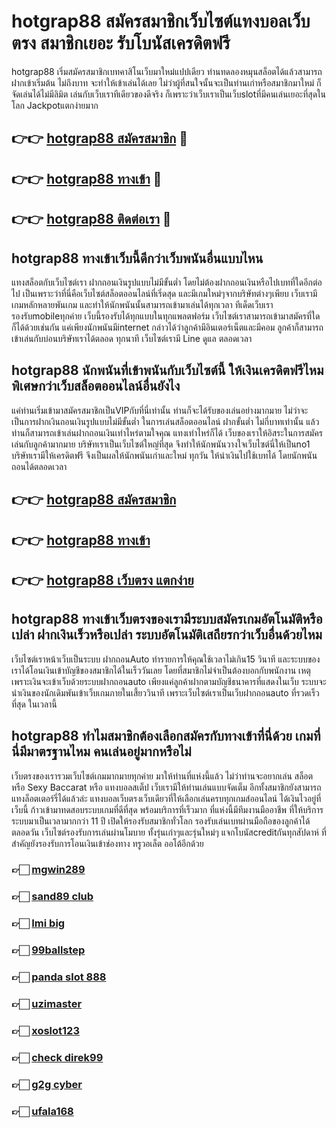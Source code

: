 # hotgrap88 สมัครสมาชิกเว็บไซต์แทงบอลเว็บตรง สมาชิกเยอะ รับโบนัสเครดิตฟรี

hotgrap88 เริ่มสมัครสมาชิกเบทคาสิโนเว็บมาใหม่แปปเดียว ท่านทดลองหมุนสล็อตได้แล้วสามารถฝากเข้าเริ่มต้น ไม่ถึงบาท จะทำให้เข้าเล่นได้เลย ไม่ว่าผู้ที่สนใจนั้นจะเป็นท่านเก่าหรือสมาชิกมาใหม่ ก็จัดเล่นได้ไม่มีลิมิต เล่นกับเว็บเราทีเดียวของดีจริง ก็เพราะว่าเว็บเราเป็นเว็บslotที่มีคนเล่นเยอะที่สุดในโลก Jackpotแตกง่ายมาก

## 👉👉 [hotgrap88 สมัครสมาชิก](https://bit.ly/3Ckzg5n) 🎰
## 👉👉 [hotgrap88 ทางเข้า](https://bit.ly/3Ckzg5n) 🎰
## 👉👉 [hotgrap88 ติดต่อเรา](https://bit.ly/3Ckzg5n) 🎰

## hotgrap88 ทางเข้าเว็บนี้ดีกว่าเว็บพนันอื่นแบบไหน
แทงสล็อตกับเว็บไซต์เรา ฝากถอนเงินรูปแบบไม่มีขั้นต่ำ โดยไม่ต้องฝากถอนเงินหรือไปเบทที่ใดอีกต่อไป เป็นเพราะว่าที่นี่คือเว็บไซต์สล็อตออนไลน์ที่เริ่ดสุด และมีเกมใหม่ๆจากบริษัทต่างๆเพียบ เว็บเรามีเกมหลักหลายพันเกม และทำให้นักพนันนั้นสามารถเข้ามาเล่นได้ทุกเวลา ทีเด็ดเว็บเรารองรับmobileทุกค่าย เว็บนี้รองรับได้ทุกแบบในทุกแพลตฟอร์ม เว็บไซต์เราสามารถเข้ามาสมัครที่ใดก็ได้ด้วยเช่นกัน แค่เพียงนักพนันมีinternet กล่าวได้ว่าลูกค้ามีอินเตอร์เน็ตและมีคอม ลูกค้าก็สามารถเข้าเล่นกับบ่อนบริษัทเราได้ตลอด ทุกนาที เว็บไซต์เรามี Line ดูแล ตลอดเวลา

## hotgrap88 นักพนันที่เข้าพนันกับเว็บไซต์นี้ ให้เงินเครดิตฟรีไหม พิเศษกว่าเว็บสล็อตออนไลน์อื่นยังไง
แค่ท่านเริ่มเข้ามาสมัครสมาชิกเป็นVIPกับที่นี่เท่านั้น ท่านก็จะได้รับของเล่นอย่างมากมาย ไม่ว่าจะเป็นการฝากเงินถอนเงินรูปแบบไม่มีขั้นต่ำ ในการเล่นสล็อตออนไลน์ ฝากขั้นต่ำ ไม่กี่บาทเท่านั้น แล้วท่านก็สามารถเข้าเล่นฝากถอนเงินเท่าไหร่ตามใจคุณ แทงเท่าไหร่ก็ได้ เว็บของเราให้อิสระในการสมัครเล่นกับลูกค้ามากมาย บริษัทเราเป็นเว็บไซต์ใหญ่ที่สุด จึงทำให้นักพนันวางใจเว็บไซต์นี่ให้เป็นno1 บริษัทเรามีให้เครดิตฟรี จึงเป็นผลให้นักพนันเก่าและใหม่ ทุกวัน ให้นำเงินไปใช้เบทได้ โดยนักพนันถอนได้ตลอดเวลา

## 👉👉 [hotgrap88 สมัครสมาชิก](https://bit.ly/3Ckzg5n)
## 👉👉 [hotgrap88 ทางเข้า](https://bit.ly/3Ckzg5n)
## 👉👉 [hotgrap88 เว็บตรง แตกง่าย](https://bit.ly/3Ckzg5n)

## hotgrap88 ทางเข้าเว็บตรงของเรามีระบบสมัครเกมอัตโนมัติหรือเปล่า ฝากเงินเร็วหรือเปล่า ระบบอัตโนมัติเสถียรกว่าเว็บอื่นด้วยไหม
เว็บไซต์เราหน้าเว็บเป็นระบบ ฝากถอนAuto ทำรายการให้คุณใช้เวลาไม่เกิน15 วินาที และระบบของเราได้โอนเงินเข้าบัญชีของสมาชิกได้ในเร็ววันเลย โดยที่สมาชิกไม่จำเป็นต้องบอกกับพนักงาน เหตุเพราะเงินจะเข้าเว็บด้วยระบบฝากถอนauto เพียงแค่ลูกค้าฝากตามบัญชีธนาคารที่แสดงในเว็บ ระบบจะนำเงินของนักเดิมพันเข้าเว็บเกมภายในเสี้ยววินาที เพราะเว็บไซต์เราเป็นเว็บฝากถอนauto ที่รวดเร็วที่สุด ในเวลานี้

## hotgrap88 ทำไมสมาชิกต้องเลือกสมัครกับทางเข้าที่นี่ด้วย เกมที่นี่มีมาตรฐานไหม คนเล่นอยู่มากหรือไม่
เว็บตรงของเรารวมเว็บไซต์เกมมากมายทุกค่าย มาให้ท่านที่แห่งนี้แล้ว ไม่ว่าท่านจะอยากเล่น สล็อต หรือ Sexy Baccarat หรือ แทงบอลสเต็ป เว็บเรามีให้ท่านเล่นแบบจัดเต็ม อีกทั้งสมาชิกยังสามารถแทงล็อตเตอร์รี่ได้แล้วล่ะ แทงบอลเว็บตรงเว็บเดียวที่ให้เลือกเล่นครบทุกเกมส์ออนไลน์ ได้เงินไวอยู่ที่เว็บนี้ ก้าวเข้ามาทดสอบระบบเกมที่ดีที่สุด พร้อมบริการที่เร็วมาก ที่แห่งนี้มีทีมงานมืออาชีพ ที่ให้บริการระบบมาเป็นเวลามากกว่า 11 ปี เปิดให้รองรับสมาชิกทั่วโลก รองรับเล่นเบทผ่านมือถือของลูกค้าได้ตลอดวัน เว็บไซต์รองรับการเล่นผ่านโมบาย ทั้งรุ่นเก่าๆและรุ่นใหม่ๆ แจกโบนัสcreditกันทุกสัปดาห์ ที่สำคัญยังรองรับการโอนเงินเข้าช่องทาง ทรูวอเล็ต ออโต้อีกด้วย

### 👉🏻 [mgwin289](https://atom.io/packages/mgwin289)
### 👉🏻 [sand89 club](https://atom.io/packages/sand89club)
### 👉🏻 [Imi big](https://atom.io/packages/Imibig)
### 👉🏻 [99ballstep](https://atom.io/packages/99ballstep)
### 👉🏻 [panda slot 888](https://atom.io/packages/pandaslot888)
### 👉🏻 [uzimaster](https://atom.io/themes/uzimaster)
### 👉🏻 [xoslot123](https://atom.io/packages/xoslot123)
### 👉🏻 [check direk99](https://atom.io/packages/checkdirek99)
### 👉🏻 [g2g cyber](https://atom.io/packages/g2gcyber)
### 👉🏻 [ufala168](https://atom.io/packages/ufala168)
